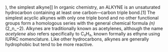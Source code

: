 ), the simplest alkyne]] In organic chemistry, an ALKYNE is an unsaturated hydrocarbon containing at least one carbon—carbon triple bond.[1] The simplest acyclic alkynes with only one triple bond and no other functional groups form a homologous series with the general chemical formula _(_n_)_(2_n_−2). Alkynes are traditionally known as acetylenes, although the name _acetylene_ also refers specifically to C₂H₂, known formally as ethyne using IUPAC nomenclature. Like other hydrocarbons, alkynes are generally hydrophobic but tend to be more reactive.
